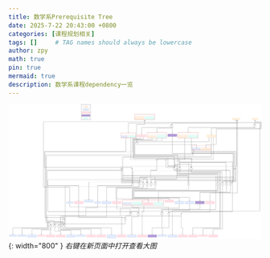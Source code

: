 ```yaml
---
title: 数学系Prerequisite Tree
date: 2025-7-22 20:43:00 +0800
categories: [课程规划相关]
tags: []     # TAG names should always be lowercase
author: zpy
math: true
pin: true
mermaid: true
description: 数学系课程dependency一览
---
```

![Prerequisite Tree](/assets/img/2025-7-22-MathCourseTree/prereq_tree.svg){: width="800" }
_右键在新页面中打开查看大图_
